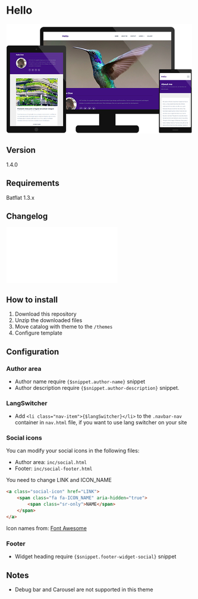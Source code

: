 # Hello
![Preview](./img/previewgithub.png?raw=true)

## Version
1.4.0

## Requirements
Batflat 1.3.x

## Changelog
![View changelog](./CHANGELOG.md)

## How to install
1. Download this repository
2. Unzip the downloaded files
3. Move catalog with theme to the `/themes` 
4. Configure template

## Configuration

### Author area
- Author name require `{$snippet.author-name}` snippet
- Author description require `{$snippet.author-description}` snippet.

### LangSwitcher
- Add `<li class="nav-item">{$langSwitcher}</li>` to the `.navbar-nav` container in `nav.html` file, if you want to use lang switcher on your site 

### Social icons
You can modify your social icons in the following files:
- Author area: `inc/social.html`
- Footer: `inc/social-footer.html`

You need to change LINK and ICON_NAME

```html
<a class="social-icon" href="LINK">
    <span class="fa fa-ICON_NAME" aria-hidden="true">
        <span class="sr-only">NAME</span>
    </span>
</a>
```

Icon names from: [Font Awesome](https://fontawesome.com/cheatsheet) 

### Footer
- Widget heading require `{$snippet.footer-widget-social}` snippet 

## Notes
- Debug bar and Carousel are not supported in this theme        